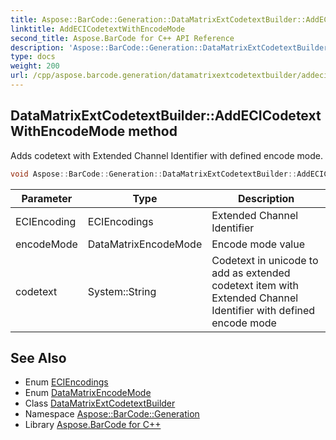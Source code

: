 ```yaml
---
title: Aspose::BarCode::Generation::DataMatrixExtCodetextBuilder::AddECICodetextWithEncodeMode method
linktitle: AddECICodetextWithEncodeMode
second_title: Aspose.BarCode for C++ API Reference
description: 'Aspose::BarCode::Generation::DataMatrixExtCodetextBuilder::AddECICodetextWithEncodeMode method. Adds codetext with Extended Channel Identifier with defined encode mode in C++.'
type: docs
weight: 200
url: /cpp/aspose.barcode.generation/datamatrixextcodetextbuilder/addecicodetextwithencodemode/
---
```

## DataMatrixExtCodetextBuilder::AddECICodetextWithEncodeMode method


Adds codetext with Extended Channel Identifier with defined encode mode.

```cpp
void Aspose::BarCode::Generation::DataMatrixExtCodetextBuilder::AddECICodetextWithEncodeMode(ECIEncodings ECIEncoding, DataMatrixEncodeMode encodeMode, System::String codetext)
```


| Parameter | Type | Description |
| --- | --- | --- |
| ECIEncoding | ECIEncodings | Extended Channel Identifier |
| encodeMode | DataMatrixEncodeMode | Encode mode value |
| codetext | System::String | Codetext in unicode to add as extended codetext item with Extended Channel Identifier with defined encode mode |

## See Also

* Enum [ECIEncodings](../../eciencodings/)
* Enum [DataMatrixEncodeMode](../../datamatrixencodemode/)
* Class [DataMatrixExtCodetextBuilder](../)
* Namespace [Aspose::BarCode::Generation](../../)
* Library [Aspose.BarCode for C++](../../../)
